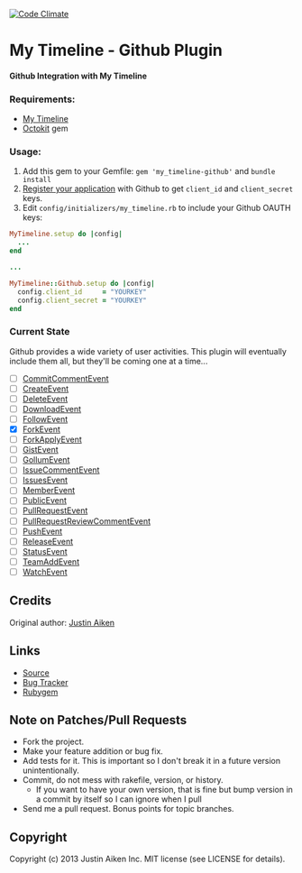 [![Code Climate](https://codeclimate.com/github/JustinAiken/my_timeline-github.png)](https://codeclimate.com/github/JustinAiken/my_timeline-github)

# My Timeline - Github Plugin
#### Github Integration with My Timeline

### Requirements:

- [My Timeline](https://github.com/JustinAiken/my_timeline)
- [Octokit](https://github.com/octokit/octokit.rb) gem

### Usage:

1. Add this gem to your Gemfile:
`gem 'my_timeline-github'` and `bundle install`
2. [Register your application](https://github.com/settings/applications/new) with Github to get `client_id` and `client_secret` keys.
3. Edit `config/initializers/my_timeline.rb` to include your Github OAUTH keys:

```ruby
MyTimeline.setup do |config|
  ...
end

...

MyTimeline::Github.setup do |config|
  config.client_id     = "YOURKEY"
  config.client_secret = "YOURKEY"
end

```

### Current State

Github provides a wide variety of user activities.  This plugin will eventually include them all, but they'll be coming one at a time...

- [ ] [CommitCommentEvent](http://developer.github.com/v3/activity/events/types/#commitcommentevent)
- [ ] [CreateEvent](http://developer.github.com/v3/activity/events/types/#createevent)
- [ ] [DeleteEvent](http://developer.github.com/v3/activity/events/types/#deleteevent)
- [ ] [DownloadEvent](http://developer.github.com/v3/activity/events/types/#downloadevent)
- [ ] [FollowEvent](http://developer.github.com/v3/activity/events/types/#followevent)
- [x] [ForkEvent](http://developer.github.com/v3/activity/events/types/#forkevent)
- [ ] [ForkApplyEvent](http://developer.github.com/v3/activity/events/types/#forkapplyevent)
- [ ] [GistEvent](http://developer.github.com/v3/activity/events/types/#gistevent)
- [ ] [GollumEvent](http://developer.github.com/v3/activity/events/types/#gollumevent)
- [ ] [IssueCommentEvent](http://developer.github.com/v3/activity/events/types/#issuecommentevent)
- [ ] [IssuesEvent](http://developer.github.com/v3/activity/events/types/#issuesevent)
- [ ] [MemberEvent](http://developer.github.com/v3/activity/events/types/#memberevent)
- [ ] [PublicEvent](http://developer.github.com/v3/activity/events/types/#publicevent)
- [ ] [PullRequestEvent](http://developer.github.com/v3/activity/events/types/#pullrequestevent)
- [ ] [PullRequestReviewCommentEvent](http://developer.github.com/v3/activity/events/types/#pullrequestreviewcommentevent)
- [ ] [PushEvent](http://developer.github.com/v3/activity/events/types/#pushevent)
- [ ] [ReleaseEvent](http://developer.github.com/v3/activity/events/types/#releaseevent)
- [ ] [StatusEvent](http://developer.github.com/v3/activity/events/types/#statusevent)
- [ ] [TeamAddEvent](http://developer.github.com/v3/activity/events/types/#teamaddevent)
- [ ] [WatchEvent](http://developer.github.com/v3/activity/events/types/#watchevent)

## Credits

Original author: [Justin Aiken](https://github.com/JustinAiken)

## Links

* [Source](https://github.com/JustinAiken/my_timeline-github)
* [Bug Tracker](https://github.com/JustinAiken/my_timeline-github/issues)
* [Rubygem](https://rubygems.org/gems/my_timeline-github)

## Note on Patches/Pull Requests

* Fork the project.
* Make your feature addition or bug fix.
* Add tests for it. This is important so I don't break it in a future version unintentionally.
* Commit, do not mess with rakefile, version, or history.
  * If you want to have your own version, that is fine but bump version in a commit by itself so I can ignore when I pull
* Send me a pull request. Bonus points for topic branches.

## Copyright

Copyright (c) 2013 Justin Aiken Inc. MIT license (see LICENSE for details).
